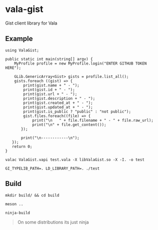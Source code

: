 # vala-gist
Gist client library for Vala

## Example
```vala
using ValaGist;

public static int main(string[] argv) {
    MyProfile profile = new MyProfile.login("ENTER GITHUB TOKEN HERE");

    GLib.GenericArray<Gist> gists = profile.list_all();
    gists.foreach ((gist) => {
        print(gist.name + " - ");
        print(gist.id + " - ");
        print(gist.url + " - ");
        print(gist.description + " - ");
        print(gist.created_at + " - ");
        print(gist.updated_at + " - ");
        print(gist.is_public ? "public" : "not public");
        gist.files.foreach((file) => {
            print("\n   " + file.filename + " - " + file.raw_url);
            print("\n" + file.get_content());
       });

       print("\n------------\n");
   });
   return 0;
}
```


`valac ValaGist.vapi test.vala -X libValaGist.so -X -I. -o test`

`GI_TYPELIB_PATH=. LD_LIBRARY_PATH=. ./test`

## Build
`mkdir build/ && cd build`

`meson ..`

`ninja-build`
> On some distributions its just ninja
